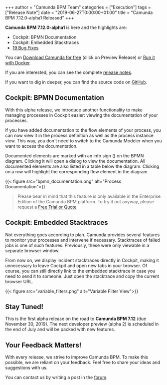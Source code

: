 +++
author = "Camunda BPM Team"
categories = ["Execution"]
tags = ["Release Note"]
date = "2019-06-27T0:00:00+01:00"
title = "Camunda BPM 7.12.0-alpha1 Released"
+++

**Camunda BPM 7.12.0-alpha1** is here and the highlights are:

* Cockpit: BPMN Documentation
* Cockpit: Embedded Stacktraces
* [19 Bug Fixes](https://jira.camunda.com/issues/?jql=issuetype%20%3D%20%22Bug%20Report%22%20AND%20fixVersion%20%3D%207.12.0-alpha1)

You can [Download Camunda for free](https://camunda.com/download/) (click on Preview Release) or [Run it with Docker](https://hub.docker.com/r/camunda/camunda-bpm-platform/).


If you are interested, you can see the complete [release notes](https://jira.camunda.com/secure/ReleaseNote.jspa?projectId=10230&version=15494).

If you want to dig in deeper, you can find the source code on [GitHub](https://github.com/camunda/camunda-bpm-platform/releases/tag/7.12.0-alpha1).

<!--more-->

## Cockpit: BPMN Documentation
With this alpha release, we introduce another functionality to make managing processes in Cockpit easier: viewing the documentation of your processes.

If you have added documentation to the flow elements of your process, you can now view it in the process definition as well as the process instance view. This way, you don't need to switch to the Camunda Modeler when you want to access the documentation.

Documented elements are marked with an info sign (<i class="glyphicon glyphicon-info-sign"></i>) on the BPMN diagram. Clicking it will open a dialog to view the documentation. All documented elements are also listed in a table below the diagram. Clicking on a row will highlight the corresponding flow element in the diagram.

{{< figure src="bpmn_documentation.png" alt="Process Documentation">}}

> Please bear in mind that this feature is only available in the Enterprise Edition of the Camunda BPM platform. To try it out anyway, please request a [Free Trial or Quote](https://camunda.com/enterprise/)

## Cockpit: Embedded Stacktraces
Not everything goes according to plan. Camunda provides several features to monitor your processes and intervene if necessary. Stacktraces of failed jobs is one of such features. Previously, these were only viewable in a separate browser window.

From now on, we display incident stacktraces directly in Cockpit, making it unnecessary to leave Cockpit and open new tabs in your browser. Of course, you can still directly link to the embedded stacktrace in case you need to send it to someone. Just open the stacktrace and copy the current browser URL.

{{< figure src="variable_filters.png" alt="Variable Filter View">}}

## Stay Tuned!

This is the first alpha release on the road to **Camunda BPM 7.12** (due November 30, 2019). The next developer preview 
(alpha 2) is scheduled in the end of July and will be packed with new features.

## Your Feedback Matters!

With every release, we strive to improve Camunda BPM. To make this possible, we are reliant on your feedback. Feel free to share your ideas and suggestions with us.

You can contact us by writing a post in the [forum](https://forum.camunda.org/).
